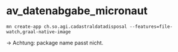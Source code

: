 # av_datenabgabe_micronaut

```
mn create-app ch.so.agi.cadastraldatadisposal --features=file-watch,graal-native-image
```
-> Achtung: package name passt nicht.